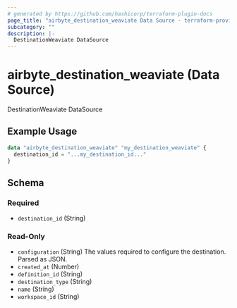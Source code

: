 ```yaml
---
# generated by https://github.com/hashicorp/terraform-plugin-docs
page_title: "airbyte_destination_weaviate Data Source - terraform-provider-airbyte"
subcategory: ""
description: |-
  DestinationWeaviate DataSource
---
```


# airbyte_destination_weaviate (Data Source)

DestinationWeaviate DataSource

## Example Usage

```terraform
data "airbyte_destination_weaviate" "my_destination_weaviate" {
  destination_id = "...my_destination_id..."
}
```

<!-- schema generated by tfplugindocs -->
## Schema

### Required

- `destination_id` (String)

### Read-Only

- `configuration` (String) The values required to configure the destination. Parsed as JSON.
- `created_at` (Number)
- `definition_id` (String)
- `destination_type` (String)
- `name` (String)
- `workspace_id` (String)
